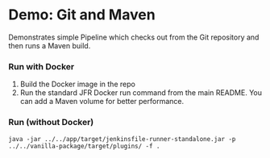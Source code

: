 Demo: Git and Maven
===================

Demonstrates simple Pipeline which checks out from the Git repository and then runs a Maven build.

### Run with Docker

1. Build the Docker image in the repo
2. Run the standard JFR Docker run command from the main README.
   You can add a Maven volume for better performance.

### Run (without Docker)

```shell
java -jar ../../app/target/jenkinsfile-runner-standalone.jar -p ../../vanilla-package/target/plugins/ -f . 
```
